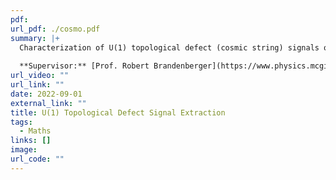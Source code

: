 ```yaml
---
pdf: 
url_pdf: ./cosmo.pdf
summary: |+
  Characterization of U(1) topological defect (cosmic string) signals occuring in a class of renormalizable quantum field theories.
  
  **Supervisor:** [Prof. Robert Brandenberger](https://www.physics.mcgill.ca/~rhb/).
url_video: ""
url_link: ""
date: 2022-09-01
external_link: ""
title: U(1) Topological Defect Signal Extraction
tags:
  - Maths
links: []
image: 
url_code: ""
---
```

